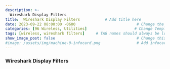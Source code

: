 ```yaml
---
description: >-
  Wireshark Display Filters
title:  Wireshark Display Filters           # Add title here
date: 2023-09-22 08:00:00 -0600                           # Change the date to match completion date
categories: [96 Wireless, Utilities]                     # Change Templates to Writeup
tags: [wireless, wireshark filters]     # TAG names should always be lowercase; replace template with writeup, and add relevant tags
show_image_post: false                                    # Change this to true
#image: /assets/img/machine-0-infocard.png                # Add infocard image here for post preview image
---
```


### Wireshark Display Filters


